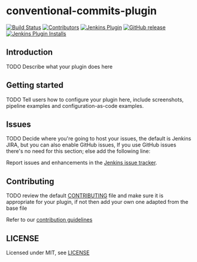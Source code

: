 # conventional-commits-plugin

[![Build Status](https://ci.jenkins.io/job/Plugins/job/conventional-commits-plugin-plugin/job/master/badge/icon)](https://ci.jenkins.io/job/Plugins/job/conventional-commits-plugin-plugin/job/master/)
[![Contributors](https://img.shields.io/github/contributors/jenkinsci/conventional-commits-plugin-plugin.svg)](https://github.com/jenkinsci/conventional-commits-plugin-plugin/graphs/contributors)
[![Jenkins Plugin](https://img.shields.io/jenkins/plugin/v/conventional-commits-plugin.svg)](https://plugins.jenkins.io/conventional-commits-plugin)
[![GitHub release](https://img.shields.io/github/release/jenkinsci/conventional-commits-plugin-plugin.svg?label=changelog)](https://github.com/jenkinsci/conventional-commits-plugin-plugin/releases/latest)
[![Jenkins Plugin Installs](https://img.shields.io/jenkins/plugin/i/conventional-commits-plugin.svg?color=blue)](https://plugins.jenkins.io/conventional-commits-plugin)

## Introduction

TODO Describe what your plugin does here

## Getting started

TODO Tell users how to configure your plugin here, include screenshots, pipeline examples and 
configuration-as-code examples.

## Issues

TODO Decide where you're going to host your issues, the default is Jenkins JIRA, but you can also enable GitHub issues,
If you use GitHub issues there's no need for this section; else add the following line:

Report issues and enhancements in the [Jenkins issue tracker](https://issues.jenkins-ci.org/).

## Contributing

TODO review the default [CONTRIBUTING](https://github.com/jenkinsci/.github/blob/master/CONTRIBUTING.md) file and make sure it is appropriate for your plugin, if not then add your own one adapted from the base file

Refer to our [contribution guidelines](https://github.com/jenkinsci/.github/blob/master/CONTRIBUTING.md)

## LICENSE

Licensed under MIT, see [LICENSE](LICENSE.md)

